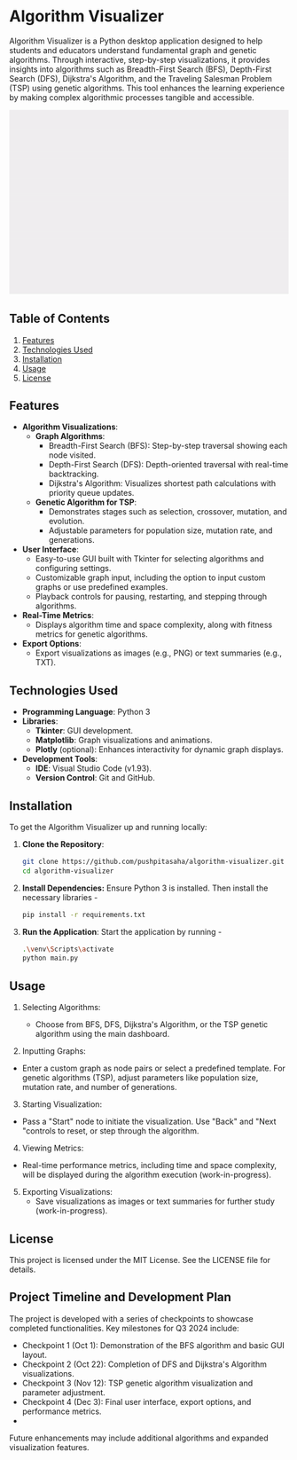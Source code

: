 # Algorithm Visualizer

Algorithm Visualizer is a Python desktop application designed to help students and educators understand fundamental graph and genetic algorithms. Through interactive, step-by-step visualizations, it provides insights into algorithms such as Breadth-First Search (BFS), Depth-First Search (DFS), Dijkstra's Algorithm, and the Traveling Salesman Problem (TSP) using genetic algorithms. This tool enhances the learning experience by making complex algorithmic processes tangible and accessible.

![Algorithm Visualizer](assets/bfs.gif)

## Table of Contents
1. [Features](#features)
2. [Technologies Used](#technologies-used)
3. [Installation](#installation)
4. [Usage](#usage)
5. [License](#license)

## Features

- **Algorithm Visualizations**:
  - **Graph Algorithms**:
    - Breadth-First Search (BFS): Step-by-step traversal showing each node visited.
    - Depth-First Search (DFS): Depth-oriented traversal with real-time backtracking.
    - Dijkstra's Algorithm: Visualizes shortest path calculations with priority queue updates.
  - **Genetic Algorithm for TSP**:
    - Demonstrates stages such as selection, crossover, mutation, and evolution.
    - Adjustable parameters for population size, mutation rate, and generations.
- **User Interface**:
  - Easy-to-use GUI built with Tkinter for selecting algorithms and configuring settings.
  - Customizable graph input, including the option to input custom graphs or use predefined examples.
  - Playback controls for pausing, restarting, and stepping through algorithms.
- **Real-Time Metrics**:
  - Displays algorithm time and space complexity, along with fitness metrics for genetic algorithms.
- **Export Options**:
  - Export visualizations as images (e.g., PNG) or text summaries (e.g., TXT).

## Technologies Used

- **Programming Language**: Python 3
- **Libraries**:
  - **Tkinter**: GUI development.
  - **Matplotlib**: Graph visualizations and animations.
  - **Plotly** (optional): Enhances interactivity for dynamic graph displays.
- **Development Tools**:
  - **IDE**: Visual Studio Code (v1.93).
  - **Version Control**: Git and GitHub.

## Installation

To get the Algorithm Visualizer up and running locally:

1. **Clone the Repository**:
   ```bash
   git clone https://github.com/pushpitasaha/algorithm-visualizer.git
   cd algorithm-visualizer
2. **Install Dependencies:** Ensure Python 3 is installed. Then install the necessary libraries -
   ```bash
   pip install -r requirements.txt
3. **Run the Application**: Start the application by running -
   ```bash
   .\venv\Scripts\activate
   python main.py

## Usage

1. Selecting Algorithms:
    - Choose from BFS, DFS, Dijkstra's Algorithm, or the TSP genetic algorithm using the main dashboard.
      
2. Inputting Graphs:
  - Enter a custom graph as node pairs or select a predefined template. For genetic algorithms (TSP), adjust parameters like population size, mutation rate, and number of generations.
      
3. Starting Visualization:
  - Pass a "Start" node to initiate the visualization. Use "Back" and "Next "controls to reset, or step through the algorithm.

4.  Viewing Metrics:
   - Real-time performance metrics, including time and space complexity, will be displayed during the algorithm execution (work-in-progress).

5. Exporting Visualizations:
   - Save visualizations as images or text summaries for further study (work-in-progress).

## License
This project is licensed under the MIT License. See the LICENSE file for details.

## Project Timeline and Development Plan
The project is developed with a series of checkpoints to showcase completed functionalities. Key milestones for Q3 2024 include:

  - Checkpoint 1 (Oct 1): Demonstration of the BFS algorithm and basic GUI layout.
  - Checkpoint 2 (Oct 22): Completion of DFS and Dijkstra's Algorithm visualizations.
  - Checkpoint 3 (Nov 12): TSP genetic algorithm visualization and parameter adjustment.
  - Checkpoint 4 (Dec 3): Final user interface, export options, and performance metrics.
  - 
Future enhancements may include additional algorithms and expanded visualization features.

